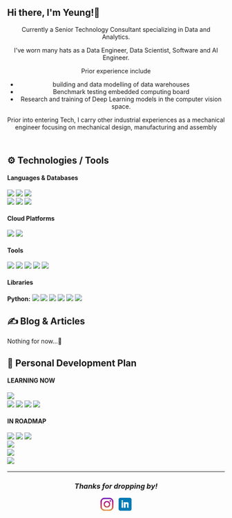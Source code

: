 ## Hi there, I'm Yeung!👋
<html>
<header>
Currently a Senior Technology Consultant specializing in Data and Analytics.

I've worn many hats as a Data Engineer, Data Scientist, Software and AI Engineer. <br/>
  
Prior experience include
<ul>
  <li> building and data modelling of data warehouses </li>
  <li> Benchmark testing embedded computing board </li>
  <li> Research and training of Deep Learning models in the computer vision space. </li>
</ul>

Prior into entering Tech, I carry other industrial experiences as a mechanical engineer focusing on mechanical design, manufacturing and assembly
</header>
</html>

## ⚙️ Technologies / Tools
#### Languages & Databases <!-- languages -->
[![](https://img.shields.io/badge/Code-Python-success?style=flat&logo=Python&logoColor=white&color=navy)](https://www.python.org/)
[![](https://img.shields.io/badge/Code-C++-success?style=flat&logo=C%2b%2b&logoColor=white&color=navy)](https://github.com/YeungHow)
[![](https://img.shields.io/badge/Code-Java-success?style=flat&logo=Java&logoColor=white&color=navy)](https://www.java.com/en/) <br>
[![](https://img.shields.io/badge/Database-MSSQL-informational?style=flat&logo=Microsoft&logoColor=white&color=blue)](https://www.microsoft.com/en-us/sql-server/sql-server-2022)
[![](https://img.shields.io/badge/Database-MySQL-informational?style=flat&logo=MySQL&logoColor=white&color=blue)](https://www.mysql.com/)
[![](https://img.shields.io/badge/Database-SQLite-informational?style=flat&logo=SQLite&logoColor=white&color=blue)](https://www.sqlite.org/index.html)
#### Cloud Platforms <!-- cloud tech -->
[![](https://img.shields.io/badge/Cloud-Azure-informational?style=flat&logo=MicrosoftAzure&logoColor=white&color=blue)](https://www.azure.microsoft.com/)
[![](https://img.shields.io/badge/Cloud-DataBricks-informational?style=flat&logo=Databricks&logoColor=white&color=red)](https://www.databricks.com/)
#### Tools <!-- tools -->
[![](https://img.shields.io/badge/Tool-Git-informational?style=flat&logo=Git&logoColor=white&color=red)](https://git-scm.com/)
[![](https://img.shields.io/badge/Tool-Postman-informational?style=flat&logo=Postman&logoColor=white&color=orange)](https://www.postman.com/)
[![](https://img.shields.io/badge/Tool-MySQL%20WorkBench-informational?style=flat&logo=MySQL&logoColor=white&color=blue)](https://www.mysql.com/products/workbench/)
[![](https://img.shields.io/badge/Tool-MSSQL%20Management%20Studio-informational?style=flat&logo=Microsoft&logoColor=white&color=blue)](https://learn.microsoft.com/en-us/sql/ssms/release-notes-ssms?view=sql-server-ver16)
[![](https://img.shields.io/badge/Tool-Docker-informational?style=flat&logo=Docker&logoColor=white&color=blue)](https://www.docker.com/)
#### Libraries <!-- Python libraries -->
<span><b>Python:</b></span>
[![](https://img.shields.io/badge/Python-PyTorch-informational?style=flat&logo=PyTorch&logoColor=white&color=orange)](https://www.pytorch.org/)
[![](https://img.shields.io/badge/Python-TensorFlow-informational?style=flat&logo=TensorFlow&logoColor=white&color=orange)](https://www.tensorflow.org/)
[![](https://img.shields.io/badge/Python-scikit--learn-informational?style=flat&logo=scikit-learn&logoColor=white&color=orange)](https://www.scikit-learn.org/)
[![](https://img.shields.io/badge/Python-NumPy-informational?style=flat&logo=NumPy&logoColor=white&color=blue)](https://www.numpy.org/)
[![](https://img.shields.io/badge/Python-Pandas-informational?style=flat&logo=pandas&logoColor=white&color=blue)](https://www.pandas.pydata.org/)
[![](https://img.shields.io/badge/Python-OpenCV-success?style=flat&logo=OpenCV&logoColor=white)](https://www.opencv.org/)

## ✍️ Blog & Articles
Nothing for now...🦗

## 🔧 Personal Development Plan
#### LEARNING NOW 
[![](https://img.shields.io/badge/Code-JavaScript-success?style=flat&logo=JavaScript&logoColor=white)](https://www.javascript.com/)    <br/>
[![](https://img.shields.io/badge/Database-MongoDB-informational?style=flat&logo=JavaScript&logoColor=white&color=darkgreen)](https://www.mongodb.com/)
[![](https://img.shields.io/badge/Framework-ExpressJS-informational?style=flat&logo=Express&logoColor=white&color=black)](https://expressjs.com/)
[![](https://img.shields.io/badge/Framework-React-informational?style=flat&logo=React&logoColor=white&color=blue)](https://react.dev/)
[![](https://img.shields.io/badge/Framework-NodeJS-informational?style=flat&logo=Node.js&logoColor=white&color=blue)](https://nodejs.org/)
<br/>
#### IN ROADMAP
[![](https://img.shields.io/badge/GitHub-Professional%20Portfolio-informational?style=flat&logo=GitHubPages&logoColor=white&color=black)](https://pages.github.com/)
[![](https://img.shields.io/badge/Netlify-Creative%20Portfolio-informational?style=flat&logo=Netlify&logoColor=white&color=black)](https://www.netlify.com/)
[![](https://img.shields.io/badge/Medium-Medium%20Posts-informational?style=flat&logo=Medium&logoColor=white&color=black)](https://www.netlify.com/) <br/>
[![](https://img.shields.io/badge/Framework-Django-informational?style=flat&logo=Django&logoColor=white&color=darkgreen)](https://www.djangoproject.com/) <br/>
[![](https://img.shields.io/badge/Database-Neo4J-informational?style=flat&logo=Neo4j&logoColor=white&color=blue)](https://neo4j.com/) <br/>
[![](https://img.shields.io/badge/Code-Go-success?style=flat&logo=Go&logoColor=white&color=blue)](https://neo4j.com/) <br/>

<hr/>
<h3 align='center'><i>Thanks for dropping by!</i></h3>
<p align='center'>
<a href="https://www.instagram.com/yeunghowtan/"><img height="30" src="https://github.com/YeungHow/YeungHow/blob/main/icon/instagram.png?raw=true"></a>&nbsp;&nbsp;
<a href="https://www.linkedin.com/in/yeung-how-tan/"><img height="30" src="https://github.com/YeungHow/YeungHow/blob/main/icon/linkedin.png?raw=true"></a>
<!--
  <a href="https://www.twitter.com/"><img height="30" src="https://github.com/YeungHow/YeungHow/blob/main/icon/twitter.png?raw=true"></a>
  <a href="https://www.medium.com/"><img height="30" src="https://github.com/YeungHow/YeungHow/blob/main/icon/medium.png?raw=true"></a>
  <a href="https://www.youtube.com/"><img height="30" src="https://github.com/YeungHow/YeungHow/blob/main/icon/youtube.png?raw=true"></a>
  <a href="https://www.twitch.com/"><img height="30" src="https://github.com/YeungHow/YeungHow/blob/main/icon/twitch.png?raw=true"></a>
-->
</p>


<!--
## &#x1f4c8; GitHub Stats
<a href="https://github.com/YeungHow/YeungHow">
  <img align="center" src="https://github-readme-stats.vercel.app/api/top-langs/?username=YeungHow&title_color=ffffff&text_color=c9cacc&icon_color=2bbc8a&bg_color=1d1f21&langs_count=3" />
</a>
<a href="https://github.com/YeungHow/YeungHow">
  <img align="center" src="https://github-readme-stats.vercel.app/api?username=YeungHow&show_icons=true&line_height=27&count_private=true&title_color=ffffff&text_color=c9cacc&icon_color=2bbc8a&bg_color=1d1f21" alt="YeungHow's GitHub Stats" />
</a>
-->

<!--
**YeungHow/YeungHow** is a ✨ _special_ ✨ repository because its `README.md` (this file) appears on your GitHub profile.
https://shields.io/       - to edit badge
https://simpleicons.org/  - to get icons

Here are some ideas to get you started:

- 🔭 I’m currently working on ...
- 🌱 I’m currently learning ...
- 👯 I’m looking to collaborate on ...
- 🤔 I’m looking for help with ...
- 💬 Ask me about ...
- 📫 How to reach me: ...
- 😄 Pronouns: ...
- ⚡ Fun fact: ...
-->
